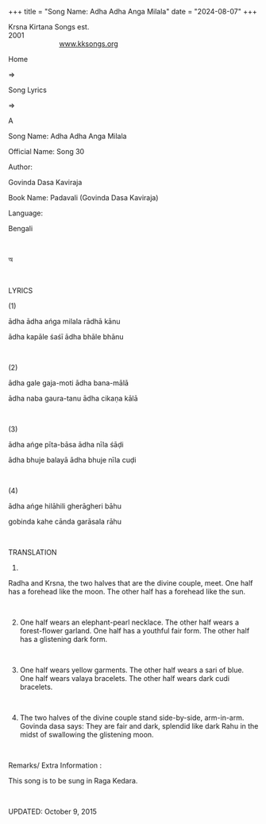 +++ 
title = "Song Name: Adha Adha Anga Milala"
date = "2024-08-07"
+++

Krsna Kirtana Songs est.
2001                                                                                                                                    
            
www.kksongs.org








Home
 
⇒
 
Song Lyrics
 
⇒
 
A


Song
Name: Adha Adha Anga Milala


Official
Name: Song 30


Author:

Govinda Dasa
Kaviraja


Book
Name: 
Padavali (Govinda
Dasa Kaviraja)


Language:

Bengali


 








অ








 


LYRICS


(1)


ādha
ādha ańga milala rādhā kānu


ādha
kapāle śaśī ādha bhāle bhānu


 


(2)


ādha
gale gaja-moti ādha bana-mālā


ādha
naba gaura-tanu ādha cikaṇa kālā


 


(3)


ādha
ańge pīta-bāsa ādha nīla śāḍi


ādha
bhuje balayā ādha bhuje nīla cuḍi


 


(4)


ādha
ańge hilāhili gherāgheri bāhu


gobinda
kahe cānda garāsala rāhu


 


TRANSLATION


1)
Radha and Krsna, the two halves that are the divine couple, meet. One half has
a forehead like the moon. The other half has a forehead like the sun.


 


2) One
half wears an elephant-pearl necklace. The other half wears a forest-flower
garland. One half has a youthful fair form. The other half has a glistening
dark form.


 


3) One
half wears yellow garments. The other half wears a sari of blue. One half wears
valaya bracelets. The other half wears dark cudi bracelets.


 


4) The
two halves of the divine couple stand side-by-side, arm-in-arm. Govinda dasa
says: They are fair and dark, splendid like dark Rahu in the midst of
swallowing the glistening moon.


 


Remarks/ Extra Information
: 


This
song is to be sung in Raga Kedara.


 


UPDATED:
 October 9, 2015